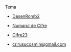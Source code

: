 Tema

- [DesenRomb2](http://www.pbinfo.ro/?pagina=probleme&id=1405)
- [Numarul de Cifre](http://www.pbinfo.ro/?pagina=probleme&id=66)
- [Cifre23](http://www.pbinfo.ro/?pagina=probleme&id=942)

- cr.rusucosmin@gmail.com
